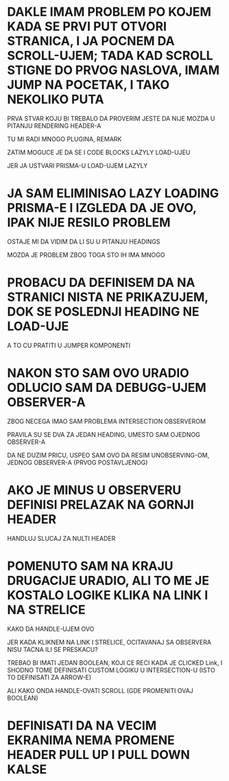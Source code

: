 # DAKLE IMAM PROBLEM PO KOJEM KADA SE PRVI PUT OTVORI STRANICA, I JA POCNEM DA SCROLL-UJEM; TADA KAD SCROLL STIGNE DO PRVOG NASLOVA, IMAM JUMP NA POCETAK, I TAKO NEKOLIKO PUTA

PRVA STVAR KOJU BI TREBALO DA PROVERIM JESTE DA NIJE MOZDA U PITANJU RENDERING HEADER-A

TU MI RADI MNOGO PLUGINA, REMARK

ZATIM MOGUCE JE DA SE I CODE BLOCKS LAZYLY LOAD-UJEU

JER JA USTVARI PRISMA-U LOAD-UJEM LAZYLY

# JA SAM ELIMINISAO LAZY LOADING PRISMA-E I IZGLEDA DA JE OVO, IPAK NIJE RESILO PROBLEM

OSTAJE MI DA VIDIM DA LI SU U PITANJU HEADINGS

MOZDA JE PROBLEM ZBOG TOGA STO IH IMA MNOGO

# PROBACU DA DEFINISEM DA NA STRANICI NISTA NE PRIKAZUJEM, DOK SE POSLEDNJI HEADING NE LOAD-UJE

A TO CU PRATITI U JUMPER KOMPONENTI

# NAKON STO SAM OVO URADIO ODLUCIO SAM DA DEBUGG-UJEM OBSERVER-A

ZBOG NECEGA IMAO SAM PROBLEMA INTERSECTION OBSERVEROM

PRAVILA SU SE DVA ZA JEDAN HEADING, UMESTO SAM OJEDNOG OBSERVER-A

DA NE DUZIM PRICU, USPEO SAM OVO DA RESIM UNOBSERVING-OM, JEDNOG OBSERVER-A (PRVOG POSTAVLJENOG)

# AKO JE MINUS U OBSERVERU DEFINISI PRELAZAK NA GORNJI HEADER

HANDLUJ SLUCAJ ZA NULTI HEADER

# POMENUTO SAM NA KRAJU DRUGACIJE URADIO, ALI TO ME JE KOSTALO LOGIKE KLIKA NA LINK I NA STRELICE

KAKO DA HANDLE-UJEM OVO

JER KADA KLIKNEM NA LINK I STRELICE, OCITAVANAJ SA OBSERVERA NISU TACNA ILI SE PRESKACU?

TREBAO BI IMATI JEDAN BOOLEAN, KOJI CE RECI KADA JE CLICKED Link, I SHODNO TOME DEFINISATI CUSTOM LOGIKU U INTERSECTION-U (ISTO TO DEFINISATI ZA ARROW-E)

ALI KAKO ONDA HANDLE-OVATI SCROLL (GDE PROMENITI OVAJ BOOLEAN)

# DEFINISATI DA NA VECIM EKRANIMA NEMA PROMENE HEADER PULL UP I PULL DOWN KALSE